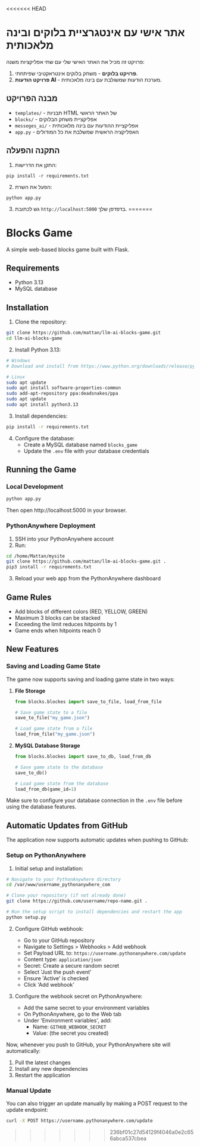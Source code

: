 <<<<<<< HEAD
# אתר אישי עם אינטגרציית בלוקים ובינה מלאכותית

פרויקט זה מכיל את האתר האישי שלי עם שתי אפליקציות משנה:

1. **פרויקט בלוקים** - משחק בלוקים אינטראקטיבי שפיתחתי.
2. **פרויקט הודעות AI** - מערכת הודעות שמשולבת עם בינה מלאכותית.

## מבנה הפרויקט

- `templates/` - תבניות HTML של האתר הראשי
- `blocks/` - אפליקציית משחק הבלוקים
- `messeges_ai/` - אפליקציית ההודעות עם בינה מלאכותית
- `app.py` - האפליקציה הראשית שמשלבת את כל המודולים

## התקנה והפעלה

1. התקן את הדרישות:
```
pip install -r requirements.txt
```

2. הפעל את השרת:
```
python app.py
```

3. גש לכתובת `http://localhost:5000` בדפדפן שלך. 
=======
# Blocks Game

A simple web-based blocks game built with Flask.

## Requirements

- Python 3.13
- MySQL database

## Installation

1. Clone the repository:
```bash
git clone https://github.com/mattan/llm-ai-blocks-game.git
cd llm-ai-blocks-game
```

2. Install Python 3.13:
```bash
# Windows
# Download and install from https://www.python.org/downloads/release/python-3130/

# Linux
sudo apt update
sudo apt install software-properties-common
sudo add-apt-repository ppa:deadsnakes/ppa
sudo apt update
sudo apt install python3.13
```

3. Install dependencies:
```bash
pip install -r requirements.txt
```

4. Configure the database:
   - Create a MySQL database named `blocks_game`
   - Update the `.env` file with your database credentials

## Running the Game

### Local Development
```bash
python app.py
```
Then open http://localhost:5000 in your browser.

### PythonAnywhere Deployment
1. SSH into your PythonAnywhere account
2. Run:
```bash
cd /home/Mattan/mysite
git clone https://github.com/mattan/llm-ai-blocks-game.git .
pip3 install -r requirements.txt
```
3. Reload your web app from the PythonAnywhere dashboard

## Game Rules
- Add blocks of different colors (RED, YELLOW, GREEN)
- Maximum 3 blocks can be stacked
- Exceeding the limit reduces hitpoints by 1
- Game ends when hitpoints reach 0

## New Features

### Saving and Loading Game State

The game now supports saving and loading game state in two ways:

1. **File Storage**
   ```python
   from blocks.blockes import save_to_file, load_from_file
   
   # Save game state to a file
   save_to_file("my_game.json")
   
   # Load game state from a file
   load_from_file("my_game.json")
   ```

2. **MySQL Database Storage**
   ```python
   from blocks.blockes import save_to_db, load_from_db
   
   # Save game state to the database
   save_to_db()
   
   # Load game state from the database
   load_from_db(game_id=1)
   ```

Make sure to configure your database connection in the `.env` file before using the database features. 

## Automatic Updates from GitHub

The application now supports automatic updates when pushing to GitHub:

### Setup on PythonAnywhere

1. Initial setup and installation:
```bash
# Navigate to your PythonAnywhere directory
cd /var/www/username_pythonanywhere_com

# Clone your repository (if not already done)
git clone https://github.com/username/repo-name.git .

# Run the setup script to install dependencies and restart the app
python setup.py
```

2. Configure GitHub webhook:
   - Go to your GitHub repository
   - Navigate to Settings > Webhooks > Add webhook
   - Set Payload URL to: `https://username.pythonanywhere.com/update`
   - Content type: `application/json`
   - Secret: Create a secure random secret
   - Select 'Just the push event'
   - Ensure 'Active' is checked
   - Click 'Add webhook'

3. Configure the webhook secret on PythonAnywhere:
   - Add the same secret to your environment variables
   - On PythonAnywhere, go to the Web tab
   - Under 'Environment variables', add:
     - Name: `GITHUB_WEBHOOK_SECRET`
     - Value: (the secret you created)

Now, whenever you push to GitHub, your PythonAnywhere site will automatically:
1. Pull the latest changes
2. Install any new dependencies
3. Restart the application

### Manual Update

You can also trigger an update manually by making a POST request to the update endpoint:

```bash
curl -X POST https://username.pythonanywhere.com/update
``` 
>>>>>>> 236bf01c27d54129f4046a0e2c656abca537cbea
